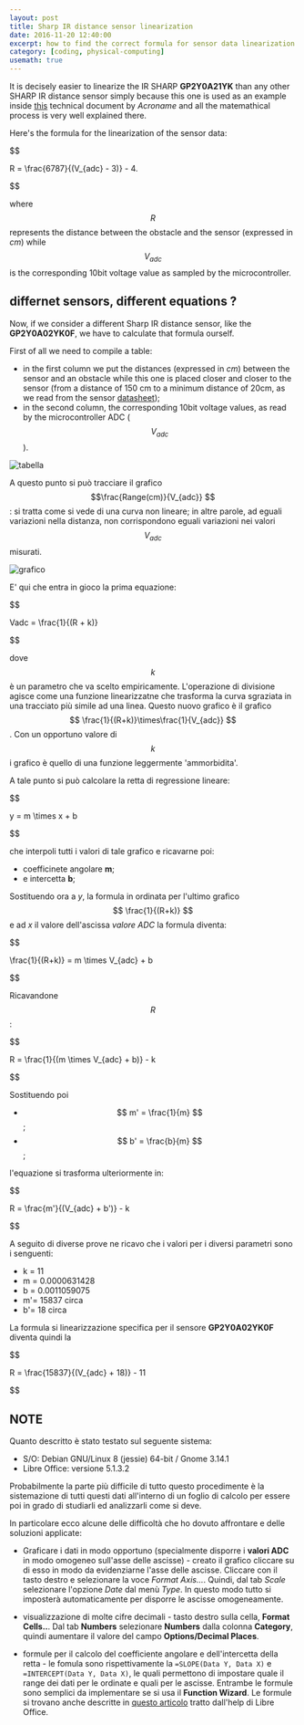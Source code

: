 ```yaml
---
layout: post
title: Sharp IR distance sensor linearization
date: 2016-11-20 12:40:00
excerpt: how to find the correct formula for sensor data linearization
category: [coding, physical-computing]
usemath: true
---
```


It is decisely easier to linearize the IR SHARP **GP2Y0A21YK** than any other SHARP IR distance sensor simply because this one is used as an example inside [this](https://acroname.com/blog/linearizing-sharp-ranger-data) technical document by _Acroname_ and all the  matemathical process is very well explained there.

Here's the formula for the linearization of the sensor data:

$$

R = \frac{6787}{(V_{adc} - 3)} - 4.

$$

where $$ R $$ represents the distance between the obstacle and the sensor (expressed in _cm_) while $$ V_{adc} $$ is the corresponding 10bit voltage value as sampled by the microcontroller.

## differnet sensors, different equations ?

Now, if we consider a different Sharp IR distance sensor, like the **GP2Y0A02YK0F**, we have to calculate that formula ourself.

First of all we need to compile a table:

* in the first column we put the distances (expressed in _cm_) between the sensor and an obstacle while this one is placed closer and closer to the sensor (from a distance of 150 cm to a minimum distance of 20cm, as we read from the sensor [datasheet](https://acroname.com/sites/default/files/assets/sharp_gp2y0a02yk0f_e.pdf));
* in the second column, the corresponding 10bit voltage values, as read by the microcontroller ADC ($$ V_{adc} $$ ).

![tabella](tabella)

A questo punto si può tracciare il grafico $$\frac{Range(cm)}{V_{adc}} $$: si tratta come si vede di una curva non lineare; in altre parole, ad eguali variazioni nella distanza, non corrispondono eguali variazioni nei valori $$ V_{adc} $$ misurati.

![grafico](grafico)

E' qui che entra in gioco la prima equazione:

$$

Vadc = \frac{1}{(R + k)}

$$

dove $$ k $$ è un parametro che va scelto empiricamente. L'operazione di divisione agisce come una funzione linearizzatne che trasforma la curva sgraziata in una tracciato più simile ad una linea. Questo nuovo grafico è il grafico $$  \frac{1}{(R+k)}\times\frac{1}{V_{adc}} $$. Con un opportuno valore di $$ k $$ i grafico è quello di una funzione leggermente 'ammorbidita'.

A tale punto si può calcolare la retta di regressione lineare:

$$

y = m \times x + b

$$

che interpoli tutti i valori di tale grafico e ricavarne poi:

* coefficinete angolare **m**;
* e intercetta **b**;

Sostituendo ora a _y_, la formula in ordinata per l'ultimo grafico $$ \frac{1}{(R+k)} $$ e ad _x_ il valore dell'ascissa _valore ADC_ la formula diventa:

$$

\frac{1}{(R+k)} = m \times V_{adc} + b

$$

Ricavandone $$ R $$:

$$

R = \frac{1}{(m \times V_{adc} + b)} - k

$$

Sostituendo poi

* $$ m' = \frac{1}{m} $$;
* $$ b' = \frac{b}{m} $$;

l'equazione si trasforma ulteriormente in:

$$

R = \frac{m'}{(V_{adc} + b')} - k

$$

A seguito di diverse prove ne ricavo che i valori per i diversi parametri sono i senguenti:

* k = 11
* m = 0.0000631428
* b = 0.0011059075
* m'= 15837 circa
* b'= 18 circa

La formula si linearizzazione specifica per il sensore **GP2Y0A02YK0F** diventa quindi la

$$

R = \frac{15837}{(V_{adc} + 18)} - 11

$$

## NOTE

Quanto descritto è stato testato sul seguente sistema:
* S/O: Debian GNU/Linux 8 (jessie) 64-bit / Gnome 3.14.1
* Libre Office: versione 5.1.3.2

Probabilmente la parte più difficile di tutto questo procedimente è la sistemazione di tutti questi dati all'interno di un foglio di calcolo per essere poi in grado di studiarli ed analizzarli come si deve.

In particolare ecco alcune delle difficoltà che ho dovuto affrontare e delle soluzioni applicate:

* Graficare i dati in modo opportuno (specialmente disporre i **valori ADC** in modo omogeneo sull'asse delle ascisse) - creato il grafico cliccare su di esso in modo da evidenziarne l'asse delle ascisse. Cliccare con il tasto destro e selezionare la voce _Format Axis..._. Quindi, dal tab _Scale_ selezionare l'opzione _Date_ dal menù _Type_. In questo modo tutto si imposterà automaticamente per disporre le ascisse omogeneamente.

* visualizzazione di molte cifre decimali - tasto destro sulla cella, **Format Cells..**. Dal tab **Numbers** selezionare **Numbers** dalla colonna **Category**, quindi aumentare il valore del campo **Options/Decimal Places**.

* formule per il calcolo del coefficiente angolare e dell'intercetta della retta - le fomula sono rispettivamente la ```=SLOPE(Data Y, Data X)``` e ```=INTERCEPT(Data Y, Data X)```, le quali permettono di impostare quale il range dei dati per le ordinate e quali per le ascisse. Entrambe le formule sono semplici da implementare se si usa il **Function Wizard**. Le formule si trovano anche descritte in [questo articolo](https://help.libreoffice.org/Chart/Trend_Lines) tratto dall'help di Libre Office.
